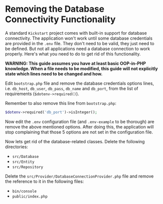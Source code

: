 # Removing the Database Connectivity Functionality

A standard `Kickstart` project comes with built-in support for database connectivity. The application won't work until
some database credentials are provided in the `.env` file. They don't need to be valid, they just need to be defined.
But not all applications need a database connection to work properly. Here's what you need to do to get rid of this
functionality.

**WARNING: This guide assumes you have at least basic OOP-in-PHP knowledge. When a file needs to be modified, this guide
will not explicitly state which lines need to be changed and how.**

Edit `bootstrap.php` file and remove the database credentials options lines, i.e. `db_host`, `db_user`, `db_pass`,
`db_name` and `db_port`, from the list of requirements (`$dotenv->required()`).

Remember to also remove this line from `bootstrap.php`:

```php
$dotenv->required('db_port')->isInteger();
```

Now edit the `.env` configuration file (and `.env-example` to be thorough) are remove the above mentioned options. After
doing this, the application will stop complaining that those 5 options are not set in the configuration file.

Now lets get rid of the database-related classes. Delete the following directories:

* `src/Database`
* `src/Entity`
* `src/Repository`

Delete the `src/Provider/DatabaseConnectionProvider.php` file and remove the reference to it in the following files:

* `bin/console`
* `public/index.php`
